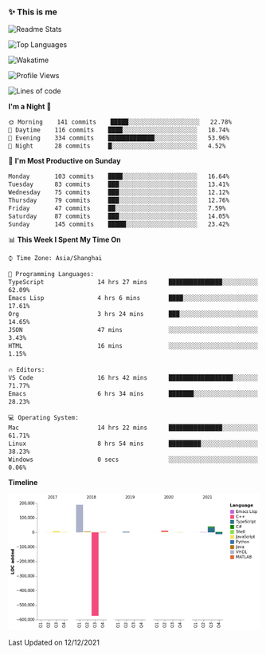 <!--

**icyzeroice/icyzeroice** is a ✨ _special_ ✨ repository because its `README.md` (this file) appears on your GitHub profile.

Here are some ideas to get you started:

- 🔭 I’m currently working on ...
- 🌱 I’m currently learning ...
- 👯 I’m looking to collaborate on ...
- 🤔 I’m looking for help with ...
- 💬 Ask me about ...
- 📫 How to reach me: ...
- 😄 Pronouns: ...
- ⚡ Fun fact: ...

-->

### ✨ This is me

![Readme Stats](https://github-readme-stats.vercel.app/api?username=icyzeroice)

![Top Languages](https://github-readme-stats.vercel.app/api/top-langs/?username=icyzeroice&exclude_repo=scutie2015-digimon&layout=compact&langs_count=5)

![Wakatime](https://github-readme-stats.vercel.app/api/wakatime?username=icyzeroice)

<!--START_SECTION:waka-->
![Profile Views](http://img.shields.io/badge/Profile%20Views-1-blue)

![Lines of code](https://img.shields.io/badge/From%20Hello%20World%20I%27ve%20Written--316%20Thousand%20lines%20of%20code-blue)

**I'm a Night 🦉** 

```text
🌞 Morning    141 commits    █████░░░░░░░░░░░░░░░░░░░░   22.78% 
🌆 Daytime    116 commits    ████░░░░░░░░░░░░░░░░░░░░░   18.74% 
🌃 Evening    334 commits    █████████████░░░░░░░░░░░░   53.96% 
🌙 Night      28 commits     █░░░░░░░░░░░░░░░░░░░░░░░░   4.52%

```
📅 **I'm Most Productive on Sunday** 

```text
Monday       103 commits    ████░░░░░░░░░░░░░░░░░░░░░   16.64% 
Tuesday      83 commits     ███░░░░░░░░░░░░░░░░░░░░░░   13.41% 
Wednesday    75 commits     ███░░░░░░░░░░░░░░░░░░░░░░   12.12% 
Thursday     79 commits     ███░░░░░░░░░░░░░░░░░░░░░░   12.76% 
Friday       47 commits     ██░░░░░░░░░░░░░░░░░░░░░░░   7.59% 
Saturday     87 commits     ███░░░░░░░░░░░░░░░░░░░░░░   14.05% 
Sunday       145 commits    █████░░░░░░░░░░░░░░░░░░░░   23.42%

```


📊 **This Week I Spent My Time On** 

```text
⌚︎ Time Zone: Asia/Shanghai

💬 Programming Languages: 
TypeScript               14 hrs 27 mins      ███████████████░░░░░░░░░░   62.09% 
Emacs Lisp               4 hrs 6 mins        ████░░░░░░░░░░░░░░░░░░░░░   17.61% 
Org                      3 hrs 24 mins       ███░░░░░░░░░░░░░░░░░░░░░░   14.65% 
JSON                     47 mins             ░░░░░░░░░░░░░░░░░░░░░░░░░   3.43% 
HTML                     16 mins             ░░░░░░░░░░░░░░░░░░░░░░░░░   1.15%

🔥 Editors: 
VS Code                  16 hrs 42 mins      ██████████████████░░░░░░░   71.77% 
Emacs                    6 hrs 34 mins       ███████░░░░░░░░░░░░░░░░░░   28.23%

💻 Operating System: 
Mac                      14 hrs 22 mins      ███████████████░░░░░░░░░░   61.71% 
Linux                    8 hrs 54 mins       █████████░░░░░░░░░░░░░░░░   38.23% 
Windows                  0 secs              ░░░░░░░░░░░░░░░░░░░░░░░░░   0.06%

```

**Timeline**

![Chart not found](https://raw.githubusercontent.com/icyzeroice/icyzeroice/main/charts/bar_graph.png) 


 Last Updated on 12/12/2021
<!--END_SECTION:waka-->

<!--

### Related
- https://github.com/abhisheknaiidu/awesome-github-profile-readme
- https://github.com/coderjojo/creative-profile-readme
- https://github.com/elangosundar/awesome-README-templates
- https://github.com/durgeshsamariya/awesome-github-profile-readme-templates
- https://github.com/anmol098/waka-readme-stats

-->
